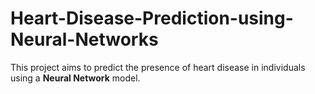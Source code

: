 # Heart-Disease-Prediction-using-Neural-Networks
This project aims to predict the presence of heart disease in individuals using a **Neural Network** model.
